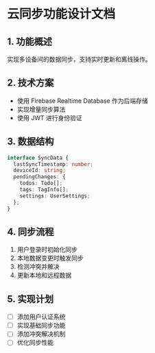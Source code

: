 # 云同步功能设计文档

## 1. 功能概述
实现多设备间的数据同步，支持实时更新和离线操作。

## 2. 技术方案
- 使用 Firebase Realtime Database 作为后端存储
- 实现增量同步算法
- 使用 JWT 进行身份验证

## 3. 数据结构
```typescript
interface SyncData {
  lastSyncTimestamp: number;
  deviceId: string;
  pendingChanges: {
    todos: Todo[];
    tags: TagInfo[];
    settings: UserSettings;
  };
}
```

## 4. 同步流程
1. 用户登录时初始化同步
2. 本地数据变更时触发同步
3. 检测冲突并解决
4. 更新本地和远程数据

## 5. 实现计划
- [ ] 添加用户认证系统
- [ ] 实现基础同步功能
- [ ] 添加冲突解决机制
- [ ] 优化同步性能

